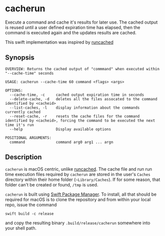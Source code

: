 # cacherun

Execute a command and cache it's results for later use. The cached output is reused until a user defined expiration time has elapsed, then
the command is executed again and the updates results are cached.

This swift implementation was inspired by [runcached](https://github.com/jazzl0ver/runcached)


## Synopsis

```
OVERVIEW: Returns the cached output of "commmand" when executed within "--cache-time" seconds

USAGE: cacherun --cache-time 60 command <flags> <args>

OPTIONS:
  --cache-time, -c     cached output expiration time in seconds
  --delete-cache, -d   deletes all the files assocated to the command identified by <cacheid>
  --list-caches, -l    display information about the commands currently cached
  --reset-cache, -r    resets the cache files for the command identified by <cacheid>, forcing the command to be executed the next time it's run
  --help               Display available options

POSITIONAL ARGUMENTS:
  command              command arg0 arg1 ... argn
```

## Description

`cacherun` is macOS centric, unlike [runcached](https://github.com/jazzl0ver/runcached). The cache file
and run run time execution files required by `cacherun` are stored in the user's `Caches` directory within
their home folder (`~Library/Caches`). If for some reason, that folder can't be created or found, `/tmp` 
is used. 

`cacherun` is built using [Swift Package Manager](https://swift.org/package-manager/). To install, all that
should be required for macOS is to clone the repository and from within your local repo, issue the command

`swift build -c release`

and copy the resulting binary `.build/release/cacherun` somewhere into your shell path.